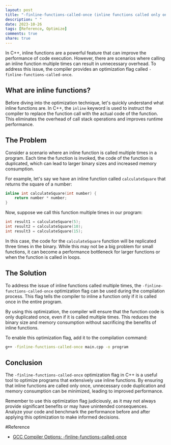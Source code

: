 ```yaml
---
layout: post
title: "-finline-functions-called-once (inline functions called only once)"
description: " "
date: 2023-10-26
tags: [Reference, Optimize]
comments: true
share: true
---
```


In C++, inline functions are a powerful feature that can improve the performance of code execution. However, there are scenarios where calling an inline function multiple times can result in unnecessary overhead. To address this issue, the compiler provides an optimization flag called `-finline-functions-called-once`.

## What are inline functions?

Before diving into the optimization technique, let's quickly understand what inline functions are. In C++, the `inline` keyword is used to instruct the compiler to replace the function call with the actual code of the function. This eliminates the overhead of call stack operations and improves runtime performance.

## The Problem

Consider a scenario where an inline function is called multiple times in a program. Each time the function is invoked, the code of the function is duplicated, which can lead to larger binary sizes and increased memory consumption.

For example, let's say we have an inline function called `calculateSquare` that returns the square of a number:

```c++
inline int calculateSquare(int number) {
    return number * number;
}
```

Now, suppose we call this function multiple times in our program:

```c++
int result1 = calculateSquare(5);
int result2 = calculateSquare(10);
int result3 = calculateSquare(15);
```

In this case, the code for the `calculateSquare` function will be replicated three times in the binary. While this may not be a big problem for small functions, it can become a performance bottleneck for larger functions or when the function is called in loops.

## The Solution

To address the issue of inline functions called multiple times, the `-finline-functions-called-once` optimization flag can be used during the compilation process. This flag tells the compiler to inline a function only if it is called once in the entire program.

By using this optimization, the compiler will ensure that the function code is only duplicated once, even if it is called multiple times. This reduces the binary size and memory consumption without sacrificing the benefits of inline functions.

To enable this optimization flag, add it to the compilation command:

```bash
g++ -finline-functions-called-once main.cpp -o program
```

## Conclusion

The `-finline-functions-called-once` optimization flag in C++ is a useful tool to optimize programs that extensively use inline functions. By ensuring that inline functions are called only once, unnecessary code duplication and memory consumption can be minimized, leading to improved performance.

Remember to use this optimization flag judiciously, as it may not always provide significant benefits or may have unintended consequences. Analyze your code and benchmark the performance before and after applying this optimization to make informed decisions.

#Reference
- [GCC Compiler Options: -finline-functions-called-once](https://gcc.gnu.org/onlinedocs/gcc/Optimize-Options.html#Optimize-Options)